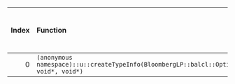 |   Index | Function                                                                                       |   Difference in number of lines |   Function size difference in bytes | Disassembly                                                            |   Number of lines in `assume` build |   Number of bytes in `assume` build |   Number of lines in `none` build |   Number of bytes in `none` build |
|--------:|:-----------------------------------------------------------------------------------------------|--------------------------------:|------------------------------------:|:-----------------------------------------------------------------------|------------------------------------:|------------------------------------:|----------------------------------:|----------------------------------:|
|       0 | `(anonymous namespace)::u::createTypeInfo(BloombergLP::balcl::OptionType::Enum, void*, void*)` |                              -1 |                                   0 | [Assumed](0.assume.s.txt), [Ignored](0.none.s.txt), [Diff](0.diff.txt) |                                1088 |                             4262864 |                              1088 |                           4262864 |